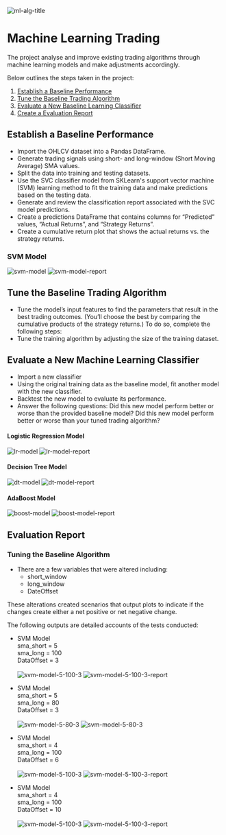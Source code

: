 ![ml-alg-title](Images/header-image.png)

# Machine Learning Trading 

The project analyse and improve existing trading algorithms through machine learning models and make adjustments accordingly.

Below outlines the steps taken in the project:

1. [Establish a Baseline Performance](establish-a-baseline-performance)
2. [Tune the Baseline Trading Algorithm](tune-the-baseline-trading-algorithm)
3. [Evaluate a New Baseline Learning Classifier](evaluate-new-baseline-learning-classifier)
4. [Create a Evaluation Report](create-a-evaluation-report)

## Establish a Baseline Performance
* Import the OHLCV dataset into a Pandas DataFrame.
* Generate trading signals using short- and long-window (Short Moving Average) SMA values.
* Split the data into training and testing datasets.
* Use the SVC classifier model from SKLearn's support vector machine (SVM) learning method to fit the training data and make predictions based on the testing data.
* Generate and review the classification report associated with the SVC model predictions.
* Create a predictions DataFrame that contains columns for “Predicted” values, “Actual Returns”, and “Strategy Returns”.
* Create a cumulative return plot that shows the actual returns vs. the strategy returns.

### SVM Model

![svm-model](Images/svm-model-4-100-3.png)
![svm-model-report](Images/svm-model-4-100-3-report.png)

## Tune the Baseline Trading Algorithm
* Tune the model’s input features to find the parameters that result in the best trading outcomes. (You’ll choose the best by comparing the cumulative products of the strategy returns.) To do so, complete the following steps:
* Tune the training algorithm by adjusting the size of the training dataset.

## Evaluate a New Machine Learning Classifier
* Import a new classifier
* Using the original training data as the baseline model, fit another model with the new classifier.
* Backtest the new model to evaluate its performance.
* Answer the following questions: Did this new model perform better or worse than the provided baseline model? Did this new model perform better or worse than your tuned trading algorithm?

#### Logistic Regression Model
![lr-model](Images/lr-model-4-100-3.png)
![lr-model-report](Images/lr-model-4-100-3-report.png)

#### Decision Tree Model
![dt-model](Images/dt-model-4-100-3.png)
![dt-model-report](Images/dt-model-4-100-3-report.png)

#### AdaBoost Model
![boost-model](Images/boost-model-4-100-3.png)
![boost-model-report](Images/boost-model-4-100-3-report.png)


## Evaluation Report
### Tuning the Baseline Algorithm
* There are a few variables that were altered including:
    * short_window
    * long_window
    * DateOffset

These alterations created scenarios that output plots to indicate if the changes create either a net positive or net negative change.

The following outputs are detailed accounts of the tests conducted:

* SVM Model \
    sma_short = 5 \
    sma_long = 100 \
    DataOffset = 3 \
\
![svm-model-5-100-3](Images/svm-model-5-100-3.png)
![svm-model-5-100-3-report](Images/svm-model-5-100-3-report.png)

* SVM Model \
    sma_short = 5 \
    sma_long = 80 \
    DataOffset = 3 \
\
![svm-model-5-80-3](Images/svm-model-5-80-3.png)
![svm-model-5-80-3](Images/svm-model-5-80-3-report.png)

* SVM Model \
    sma_short = 4 \
    sma_long = 100 \
    DataOffset = 6 \
\
![svm-model-5-100-3](Images/svm-model-4-100-6.png)
![svm-model-5-100-3-report](Images/svm-model-4-100-6-report.png)

* SVM Model \
    sma_short = 4 \
    sma_long = 100 \
    DataOffset = 10 \
\
![svm-model-5-100-3](Images/svm-model-4-100-10.png)
![svm-model-5-100-3-report](Images/svm-model-4-100-10-report.png)
